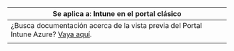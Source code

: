 |Se aplica a: Intune en el portal clásico |
|--|
|¿Busca documentación acerca de la vista previa del Portal Intune Azure? [Vaya aquí](https://docs.microsoft.com/intune/what-is-intune).|
| |
